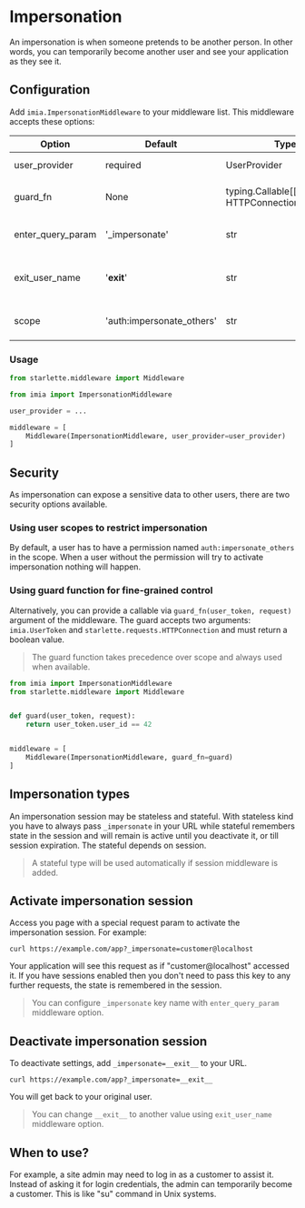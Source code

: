 # Impersonation

An impersonation is when someone pretends to be another person. In other words, you can temporarily become another user
and see your application as they see it.

## Configuration

Add `imia.ImpersonationMiddleware` to your middleware list. This middleware accepts these options:

| Option | Default | Type | Description |
|--------|---------|------|-------------|
| user_provider | required | UserProvider | A user provider instance. | 
| guard_fn | None | typing.Callable[[UserToken, HTTPConnection], bool] | A callable to check if the current user can switch users. | 
| enter_query_param | '_impersonate' | str | A query param name that triggers impersonation. | 
| exit_user_name | '__exit__' | str | A magic value of "enter_query_param" to disable impersonation. | 
| scope | 'auth:impersonate_others' | str | A permission that allows switching users. | 

### Usage

```python
from starlette.middleware import Middleware

from imia import ImpersonationMiddleware

user_provider = ...

middleware = [
    Middleware(ImpersonationMiddleware, user_provider=user_provider)
]
```

## Security

As impersonation can expose a sensitive data to other users, there are two security options available.

### Using user scopes to restrict impersonation

By default, a user has to have a permission named `auth:impersonate_others` in the scope. When a user without the
permission will try to activate impersonation nothing will happen.

### Using guard function for fine-grained control

Alternatively, you can provide a callable via `guard_fn(user_token, request)` argument of the middleware. The guard
accepts two arguments: `imia.UserToken` and `starlette.requests.HTTPConnection` and must return a boolean value.

> The guard function takes precedence over scope and always used when available.

```python
from imia import ImpersonationMiddleware
from starlette.middleware import Middleware


def guard(user_token, request):
    return user_token.user_id == 42


middleware = [
    Middleware(ImpersonationMiddleware, guard_fn=guard)
]
```

## Impersonation types

An impersonation session may be stateless and stateful. With stateless kind you have to always pass `_impersonate` in
your URL while stateful remembers state in the session and will remain is active until you deactivate it, or till
session expiration. The stateful depends on session.

> A stateful type will be used automatically if session middleware is added.

## Activate impersonation session

Access you page with a special request param to activate the impersonation session. For example:

```shell
curl https://example.com/app?_impersonate=customer@localhost
```

Your application will see this request as if "customer@localhost" accessed it. If you have sessions enabled then you
don't need to pass this key to any further requests, the state is remembered in the session.

> You can configure `_impersonate` key name with `enter_query_param` middleware option.

## Deactivate impersonation session

To deactivate settings, add `_impersonate=__exit__` to your URL.

```shell
curl https://example.com/app?_impersonate=__exit__
```

You will get back to your original user.

> You can change `__exit__` to another value using `exit_user_name` middleware option.

## When to use?

For example, a site admin may need to log in as a customer to assist it. Instead of asking it for
login credentials, the admin can temporarily become a customer. This is like "su" command in Unix systems.
